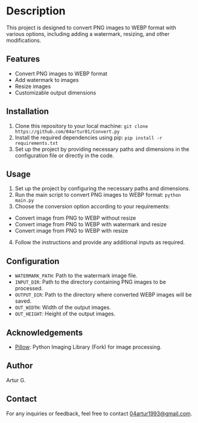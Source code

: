 # Description

This project is designed to convert PNG images to WEBP format with various options, including adding a watermark, resizing, and other modifications.

## Features

- Convert PNG images to WEBP format
- Add watermark to images
- Resize images
- Customizable output dimensions

## Installation

1. Clone this repository to your local machine: `git clone https://github.com/04artur01/Convert.py`
2. Install the required dependencies using pip: `pip install -r requirements.txt`
3. Set up the project by providing necessary paths and dimensions in the configuration file or directly in the code.

## Usage

1. Set up the project by configuring the necessary paths and dimensions.
2. Run the main script to convert PNG images to WEBP format: `python main.py`
3. Choose the conversion option according to your requirements:
- Convert image from PNG to WEBP without resize
- Convert image from PNG to WEBP with watermark and resize
- Convert image from PNG to WEBP with resize

4. Follow the instructions and provide any additional inputs as required.

## Configuration

- `WATERMARK_PATH`: Path to the watermark image file.
- `INPUT_DIR`: Path to the directory containing PNG images to be processed.
- `OUTPUT_DIR`: Path to the directory where converted WEBP images will be saved.
- `OUT_WIDTH`: Width of the output images.
- `OUT_HEIGHT`: Height of the output images.

## Acknowledgements

- [Pillow](https://python-pillow.org/): Python Imaging Library (Fork) for image processing.

## Author

Artur G.

## Contact

For any inquiries or feedback, feel free to contact [04artur1993@gmail.com](mailto:04artur1993@gmail.com).




